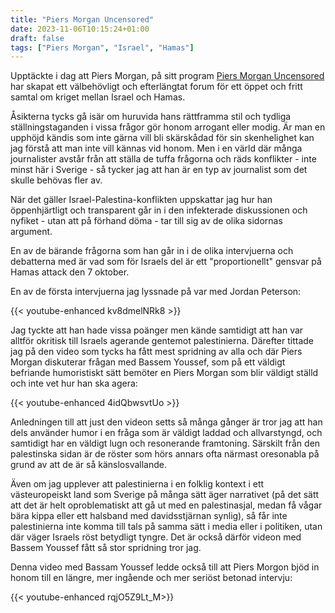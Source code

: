 ```yaml
---
title: "Piers Morgan Uncensored"
date: 2023-11-06T10:15:24+01:00
draft: false
tags: ["Piers Morgan", "Israel", "Hamas"]
---
```


Upptäckte i dag att Piers Morgan, på sitt program [Piers Morgan Uncensored](https://www.youtube.com/@PiersMorganUncensored/videos) har skapat ett välbehövligt och efterlängtat forum för ett öppet och fritt samtal om kriget mellan Israel och Hamas. 

Åsikterna tycks gå isär om huruvida hans rättframma stil och tydliga ställningstaganden i vissa frågor gör honom arrogant eller modig. Är man en upphöjd kändis som inte gärna vill bli skärskådad för sin skenhelighet kan jag förstå att man inte vill kännas vid honom. Men i en värld där många journalister avstår från att ställa de tuffa frågorna och räds konflikter - inte minst här i Sverige - så tycker jag att han är en typ av journalist som det skulle behövas fler av. 

När det gäller Israel-Palestina-konflikten uppskattar jag hur han öppenhjärtligt och transparent går in i den infekterade diskussionen och nyfiket - utan att på förhand döma - tar till sig av de olika sidornas argument. 

En av de bärande frågorna som han går in i de olika intervjuerna och debatterna med är vad som för Israels del är ett "proportionellt" gensvar på Hamas attack den 7 oktober. 

En av de första intervjuerna jag lyssnade på var med Jordan Peterson:

{{< youtube-enhanced kv8dmelNRk8 >}}

Jag tyckte att han hade vissa poänger men kände samtidigt att han var alltför okritisk till Israels agerande gentemot palestinierna. Därefter tittade jag på den video som tycks ha fått mest spridning av alla och där Piers Morgan diskuterar frågan med Bassem Youssef, som på ett väldigt befriande humoristiskt sätt bemöter en Piers Morgan som blir väldigt ställd och inte vet hur han ska agera:

{{< youtube-enhanced 4idQbwsvtUo >}}

Anledningen till att just den videon setts så många gånger är tror jag att han dels använder humor i en fråga som är väldigt laddad och allvarstyngd, och samtidigt har en väldigt lugn och resonerande framtoning. Särskilt från den palestinska sidan är de röster som hörs annars ofta närmast oresonabla på grund av att de är så känslosvallande. 

Även om jag upplever att palestinierna i en folklig kontext i ett västeuropeiskt land som Sverige på många sätt äger narrativet (på det sätt att det är helt oproblematiskt att gå ut med en palestinasjal, medan få vågar bära kippa eller ett halsband med davidsstjärnan synlig), så får inte palestinierna inte komma till tals på samma sätt i media eller i politiken, utan där väger Israels röst betydligt tyngre. Det är också därför videon med Bassem Youssef fått så stor spridning tror jag.

Denna video med Bassam Youssef ledde också till att Piers Morgon bjöd in honom till en längre, mer ingående och mer seriöst betonad intervju:

{{< youtube-enhanced rqjO5Z9Lt_M>}}



